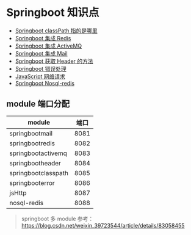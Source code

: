 # Springboot 知识点
* [Springboot classPath 指的是哪里](./springbootclasspath/README.MD)
* [Springboot 集成 Redis](./springbootredis/README.md)
* [Springboot 集成 ActiveMQ](./springbootactivemq/README.md)
* [Springboot 集成 Mail](./springbootmail/README.md)
* [Springboot 获取 Header 的方法](./springbootheader/README.md)
* [Springboot 错误处理](./springbooterror/README.MD)
* [JavaScript 网络请求](./jsHttp/README.MD)
* [Springboot Nosql-redis](./nosql-redis/README.md)

## module 端口分配
| module             | 端口    |
| ----               | ---- |
| springbootmail    | 8081  |
| springbootredis    | 8082  |
| springbootactivemq    | 8083  |
| springbootheader    | 8084  |
| springbootclasspath    | 8085  |
| springbooterror    | 8086  |
| jsHttp             | 8087  |
| nosql-redis         | 8088  |


> springboot 多 module 参考： https://blog.csdn.net/weixin_39723544/article/details/83058455
